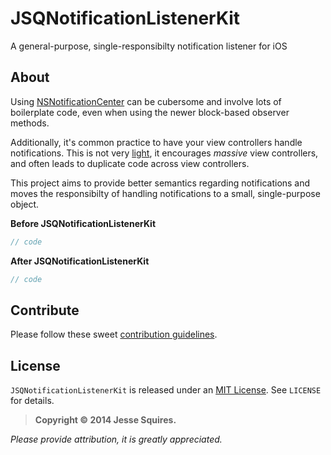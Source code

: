 # JSQNotificationListenerKit

A general-purpose, single-responsibilty notification listener for iOS

## About

Using [NSNotificationCenter](https://developer.apple.com/library/IOs/documentation/Cocoa/Reference/Foundation/Classes/NSNotificationCenter_Class/index.html#//apple_ref/occ/instm/NSNotificationCenter/) can be cubersome and involve lots of boilerplate code, even when using the newer block-based observer methods.

Additionally, it's common practice to have your view controllers handle notifications. This is not very [light](http://www.objc.io/issue-1/lighter-view-controllers.html), it encourages *massive* view controllers, and often leads to duplicate code across view controllers.

This project aims to provide better semantics regarding notifications and moves the responsibilty of handling notifications to a small, single-purpose object.

**Before JSQNotificationListenerKit**
```objective-c
// code
```

**After JSQNotificationListenerKit**
```objective-c
// code
```

## Contribute

Please follow these sweet [contribution guidelines](https://github.com/jessesquires/HowToContribute).

## License

`JSQNotificationListenerKit` is released under an [MIT License][mitLink]. See `LICENSE` for details.

>**Copyright &copy; 2014 Jesse Squires.**

*Please provide attribution, it is greatly appreciated.*

[mitLink]:http://opensource.org/licenses/MIT

